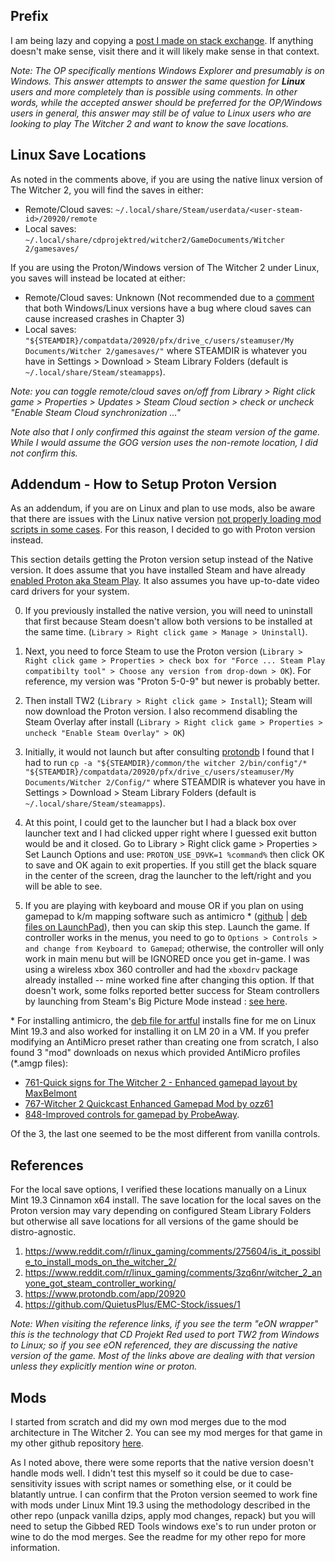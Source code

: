 ## Prefix

I am being lazy and copying a [post I made on stack exchange](https://gaming.stackexchange.com/questions/256661/where-are-witcher-2-save-game-files-located/372547#372547). If anything doesn't make sense, visit there and it will likely make sense in that context.

*Note: The OP specifically mentions Windows Explorer and presumably is on Windows. This answer attempts to answer the same question for **Linux** users and more completely than is possible using comments. In other words, while the accepted answer should be preferred for the OP/Windows users in general, this answer may still be of value to Linux users who are looking to play The Witcher 2 and want to know the save locations.*

## Linux Save Locations

As noted in the comments above, if you are using the native linux version of The Witcher 2, you will find the saves in either:

* Remote/Cloud saves: `~/.local/share/Steam/userdata/<user-steam-id>/20920/remote`
* Local saves: `~/.local/share/cdprojektred/witcher2/GameDocuments/Witcher 2/gamesaves/`

If you are using the Proton/Windows version of The Witcher 2 under Linux, you saves will instead be located at either:

* Remote/Cloud saves: Unknown (Not recommended due to a [comment](https://www.reddit.com/r/linux_gaming/comments/grfs1x/how_is_the_witcher_2_on_linux/fryqjwc?utm_source=share&utm_medium=web2x) that both Windows/Linux versions have a bug where cloud saves can cause increased crashes in Chapter 3)
* Local saves: `"${STEAMDIR}/compatdata/20920/pfx/drive_c/users/steamuser/My Documents/Witcher 2/gamesaves/"` where STEAMDIR is whatever you have in Settings > Download > Steam Library Folders (default is `~/.local/share/Steam/steamapps`).

*Note: you can toggle remote/cloud saves on/off from Library > Right click game > Properties > Updates > Steam Cloud section > check or uncheck "Enable Steam Cloud synchronization ..."*

*Note also that I only confirmed this against the steam version of the game. While I would assume the GOG version uses the non-remote location, I did not confirm this.*

## Addendum - How to Setup Proton Version

As an addendum, if you are on Linux and plan to use mods, also be aware that there are issues with the Linux native version [not properly loading mod scripts in some cases](https://github.com/QuietusPlus/EMC-Stock/issues/1). For this reason, I decided to go with Proton version instead.

This section details getting the Proton version setup instead of the Native version. It does assume that you have installed Steam and have already [enabled Proton aka Steam Play](https://fosspost.org/tutorials/enable-steam-play-on-linux-to-run-windows-games). It also assumes you have up-to-date video card drivers for your system.

0. If you previously installed the native version, you will need to uninstall that first because Steam doesn't allow both versions to be installed at the same time. (`Library > Right click game > Manage > Uninstall`).

1. Next, you need to force Steam to use the Proton version (`Library > Right click game > Properties > check box for "Force ... Steam Play compatibilty tool" > Choose any version from drop-down > OK`). For reference, my version was "Proton 5-0-9" but newer is probably better.

2. Then install TW2 (`Library > Right click game > Install`); Steam will now download the Proton version. I also recommend disabling the Steam Overlay after install (`Library > Right click game > Properties > uncheck "Enable Steam Overlay" > OK`)

3. Initially, it would not launch but after consulting [protondb](https://www.protondb.com/app/20920) I found that I had to run `cp -a "${STEAMDIR}/common/the witcher 2/bin/config"/* "${STEAMDIR}/compatdata/20920/pfx/drive_c/users/steamuser/My Documents/Witcher 2/Config/"` where STEAMDIR is whatever you have in Settings > Download > Steam Library Folders (default is `~/.local/share/Steam/steamapps`).

4. At this point, I could get to the launcher but I had a black box over launcher text and I had clicked upper right where I guessed exit button would be and it closed. Go to Library > Right click game > Properties > Set Launch Options and use: `PROTON_USE_D9VK=1 %command%` then click OK to save and OK again to exit properties. If you still get the black square in the center of the screen, drag the launcher to the left/right and you will be able to see.

5. If you are playing with keyboard and mouse OR if you plan on using gamepad to k/m mapping software such as antimicro \* ([github](https://github.com/AntiMicro/antimicro) | [deb files on LaunchPad](https://launchpad.net/~mdeguzis/+archive/ubuntu/libregeek/)), then you can skip this step. Launch the game. If controller works in the menus, you need to go to `Options > Controls > and change from Keyboard to Gamepad`; otherwise, the controller will only work in main menu but will be IGNORED once you get in-game. I was using a wireless xbox 360 controller and had the `xboxdrv` package already installed -- mine worked fine after changing this option. If that doesn't work, some folks reported better success for Steam controllers by launching from Steam's Big Picture Mode instead : [see here](https://www.reddit.com/r/linux_gaming/comments/3zq6nr/witcher_2_anyone_got_steam_controller_working/).

\* For installing antimicro, the [deb file for artful](https://launchpad.net/~mdeguzis/+archive/ubuntu/libregeek/+files/antimicro_2.23~artful-1_amd64.deb) installs fine for me on Linux Mint 19.3 and also worked for installing it on LM 20 in a VM. If you prefer modifying an AntiMicro preset rather than creating one from scratch, I also found 3 "mod" downloads on nexus which provided AntiMicro profiles (\*.amgp files):

* [761-Quick signs for The Witcher 2 - Enhanced gamepad layout by MaxBelmont](https://www.nexusmods.com/witcher2/mods/761)
* [767-Witcher 2 Quickcast Enhanced Gamepad Mod by ozz61](https://www.nexusmods.com/witcher2/mods/767)
* [848-Improved controls for gamepad by ProbeAway](https://www.nexusmods.com/witcher2/mods/848).

Of the 3, the last one seemed to be the most different from vanilla controls.

## References

For the local save options, I verified these locations manually on a Linux Mint 19.3 Cinnamon x64 install. The save location for the local saves on the Proton version may vary depending on configured Steam Library Folders but otherwise all save locations for all versions of the game should be distro-agnostic.

1. https://www.reddit.com/r/linux_gaming/comments/275604/is_it_possible_to_install_mods_on_the_witcher_2/
2. https://www.reddit.com/r/linux_gaming/comments/3zq6nr/witcher_2_anyone_got_steam_controller_working/
3. https://www.protondb.com/app/20920
4. https://github.com/QuietusPlus/EMC-Stock/issues/1

*Note: When visiting the reference links, if you see the term "eON wrapper" this is the technology that CD Projekt Red used to port TW2 from Windows to Linux; so if you see eON referenced, they are discussing the native version of the game. Most of the links above are dealing with that version unless they explicitly mention wine or proton.*

## Mods

I started from scratch and did my own mod merges due to the mod architecture in The Witcher 2. You can see my mod merges for that game in my other github repository [here](https://github.com/zpangwin/witcher2-mod-merges).

As I noted above, there were some reports that the native version doesn't handle mods well. I didn't test this myself so it could be due to case-sensitivity issues with script names or something else, or it could be blatantly untrue. I can confirm that the Proton version seemed to work fine with mods under Linux Mint 19.3 using the methodology described in the other repo (unpack vanilla dzips, apply mod changes, repack) but you will need to setup the Gibbed RED Tools windows exe's to run under proton or wine to do the mod merges. See the readme for my other repo for more information.

